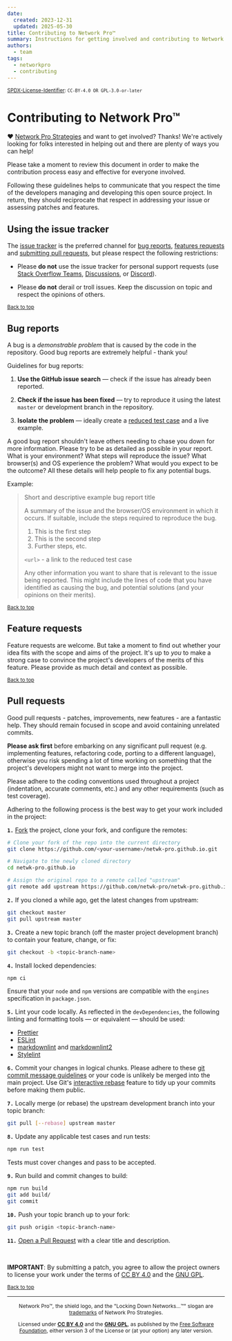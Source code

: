 ```yaml
---
date:
  created: 2023-12-31
  updated: 2025-05-30
title: Contributing to Network Pro™
summary: Instructions for getting involved and contributing to Network Pro Strategies.
authors:
  - team
tags:
  - networkpro
  - contributing
---
```


<a name="top"></a>

<sup>[SPDX-License-Identifier](https://spdx.dev/learn/handling-license-info):
`CC-BY-4.0 OR GPL-3.0-or-later`</sup>

# Contributing to Network Pro™

♥ [Network Pro Strategies](https://netwk.pro/) and want to get involved?
Thanks! We're actively looking for folks interested in helping out and there
are plenty of ways you can help!

Please take a moment to review this document in order to make the contribution
process easy and effective for everyone involved.

Following these guidelines helps to communicate that you respect the time of
the developers managing and developing this open source project. In return,
they should reciprocate that respect in addressing your issue or assessing
patches and features.

## Using the issue tracker

The [issue tracker](https://github.com/netwk-pro/netwk-pro.github.io/issues) is
the preferred channel for [bug reports](#bugs), [features requests](#features)
and [submitting pull requests](#pull-requests), but please respect the following
restrictions:

- Please **do not** use the issue tracker for personal support requests (use
  [Stack Overflow Teams](https://stack.neteng.pro/), [Discussions](https://discuss.neteng.pro), or [Discord](https://discord.neteng.pro/)).

- Please **do not** derail or troll issues. Keep the discussion on topic and
  respect the opinions of others.

<sub>[Back to top](#top)</sub>

<a name="bugs"></a>

## Bug reports

A bug is a _demonstrable problem_ that is caused by the code in the repository.
Good bug reports are extremely helpful - thank you!

Guidelines for bug reports:

1. **Use the GitHub issue search** &mdash; check if the issue has already been
   reported.

2. **Check if the issue has been fixed** &mdash; try to reproduce it using the
   latest `master` or development branch in the repository.

3. **Isolate the problem** &mdash; ideally create a [reduced test
   case](https://css-tricks.com/reduced-test-cases/) and a live example.

A good bug report shouldn't leave others needing to chase you down for more
information. Please try to be as detailed as possible in your report. What is
your environment? What steps will reproduce the issue? What browser(s) and OS
experience the problem? What would you expect to be the outcome? All these
details will help people to fix any potential bugs.

Example:

> Short and descriptive example bug report title
>
> A summary of the issue and the browser/OS environment in which it occurs. If
> suitable, include the steps required to reproduce the bug.
>
> 1. This is the first step
> 2. This is the second step
> 3. Further steps, etc.
>
> `<url>` - a link to the reduced test case
>
> Any other information you want to share that is relevant to the issue being
> reported. This might include the lines of code that you have identified as
> causing the bug, and potential solutions (and your opinions on their
> merits).

<sub>[Back to top](#top)</sub>

<a name="features"></a>

## Feature requests

Feature requests are welcome. But take a moment to find out whether your idea
fits with the scope and aims of the project. It's up to _you_ to make a strong
case to convince the project's developers of the merits of this feature. Please
provide as much detail and context as possible.

<sub>[Back to top](#top)</sub>

<a name="pull-requests"></a>

## Pull requests

Good pull requests - patches, improvements, new features - are a fantastic
help. They should remain focused in scope and avoid containing unrelated
commits.

**Please ask first** before embarking on any significant pull request (e.g.
implementing features, refactoring code, porting to a different language),
otherwise you risk spending a lot of time working on something that the
project's developers might not want to merge into the project.

Please adhere to the coding conventions used throughout a project (indentation,
accurate comments, etc.) and any other requirements (such as test coverage).

Adhering to the following process is the best way to get your work
included in the project:

<code><strong>1.</strong></code> [Fork](https://help.github.com/articles/fork-a-repo/) the project, clone your fork, and configure the remotes:

```bash
# Clone your fork of the repo into the current directory
git clone https://github.com/<your-username>/netwk-pro.github.io.git

# Navigate to the newly cloned directory
cd netwk-pro.github.io

# Assign the original repo to a remote called "upstream"
git remote add upstream https://github.com/netwk-pro/netwk-pro.github.io.git
```

<code><strong>2.</strong></code> If you cloned a while ago, get the latest changes from upstream:

```bash
git checkout master
git pull upstream master
```

<code><strong>3.</strong></code> Create a new topic branch (off the master project development branch) to
contain your feature, change, or fix:

```bash
git checkout -b <topic-branch-name>
```

<code><strong>4.</strong></code> Install locked dependencies:

```bash
npm ci
```

Ensure that your `node` and `npm` versions are compatible with the `engines`
specification in `package.json`.

<code><strong>5.</strong></code> Lint your code locally. As reflected in the `devDependencies`, the following
linting and formatting tools &mdash; or equivalent &mdash; should be used:

- [Prettier](https://prettier.io/)
- [ESLint](https://eslint.org/)
- [markdownlint](https://github.com/DavidAnson/markdownlint) and
  [markdownlint2](https://github.com/DavidAnson/markdownlint-cli2)
- [Stylelint](https://stylelint.io/)

<code><strong>6.</strong></code> Commit your changes in logical chunks. Please adhere to these [git commit
message guidelines](https://tbaggery.com/2008/04/19/a-note-about-git-commit-messages.html)
or your code is unlikely be merged into the main project. Use Git's
[interactive rebase](https://help.github.com/articles/about-git-rebase/)
feature to tidy up your commits before making them public.

<code><strong>7.</strong></code> Locally merge (or rebase) the upstream development branch into your topic branch:

```bash
git pull [--rebase] upstream master
```

<code><strong>8.</strong></code> Update any applicable test cases and run tests:

```bash
npm run test
```

Tests must cover changes and pass to be accepted.

<code><strong>9.</strong></code> Run build and commit changes to build:

```bash
npm run build
git add build/
git commit
```

   <!-- markdownlint-disable MD029 -->

<code><strong>10.</strong></code> Push your topic branch up to your fork:

```bash
git push origin <topic-branch-name>
```

<code><strong>11.</strong></code> [Open a Pull Request](https://help.github.com/articles/using-pull-requests/)
with a clear title and description.

<!-- markdownlint-enable MD029 -->

&nbsp;

**IMPORTANT**: By submitting a patch, you agree to allow the project
owners to license your work under the terms of [CC BY 4.0](https://docs.netwk.pro/legal/#cc-by) and the [GNU GPL](https://docs.netwk.pro/legal/#gnu-gpl).

<sub>[Back to top](#top)</sub>

---

<span style="font-size: 12px; text-align: center;">

<p>Network Pro&trade;, the shield logo, and the "Locking Down Networks...&trade;" slogan are <a href="https://docs.netwk.pro/legal/#trademark" target="_self">trademarks</a> of Network Pro Strategies.</p>

<p>Licensed under <a href="https://docs.netwk.pro/legal/#cc-by" target="_self"><strong>CC BY 4.0</strong></a> and the <a href="https://docs.netwk.pro/legal/#gnu-gpl" target="_self"><strong>GNU GPL</strong></a>, as published by the <a rel="noopener noreferrer" href="https://fsf.org" target="_blank">Free Software Foundation</a>, either version 3 of the License or (at your option) any later version.</p>

</span>
